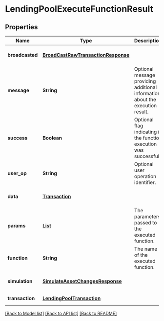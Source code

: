 # LendingPoolExecuteFunctionResult
## Properties

| Name | Type | Description | Notes |
|------------ | ------------- | ------------- | -------------|
| **broadcasted** | [**BroadCastRawTransactionResponse**](BroadCastRawTransactionResponse.md) |  | [optional] [default to null] |
| **message** | **String** | Optional message providing additional information about the execution result. | [optional] [default to null] |
| **success** | **Boolean** | Optional flag indicating if the function execution was successful. | [optional] [default to null] |
| **user\_op** | **String** | Optional user operation identifier. | [optional] [default to null] |
| **data** | [**Transaction**](Transaction.md) |  | [optional] [default to null] |
| **params** | [**List**](AnyType.md) | The parameters passed to the executed function. | [default to null] |
| **function** | **String** | The name of the executed function. | [default to null] |
| **simulation** | [**SimulateAssetChangesResponse**](SimulateAssetChangesResponse.md) |  | [optional] [default to null] |
| **transaction** | [**LendingPoolTransaction**](LendingPoolTransaction.md) |  | [default to null] |

[[Back to Model list]](../README.md#documentation-for-models) [[Back to API list]](../README.md#documentation-for-api-endpoints) [[Back to README]](../README.md)

